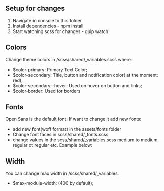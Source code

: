 ## Setup for changes
1. Navigate in console to this folder
2. Install dependencies - npm install
3. Start watching scss for changes - gulp watch

## Colors
Change theme colors in /scss/shared/_variables.scss where:


- $color-primary: Primary Text Color;
- $color-secondary: Title, button and notification color( at the moment: red);
- $color-secondary--hover: Used on hover on button and links;
- $color-border: Used for borders

## Fonts
Open Sans is the default font. If want to change it add new fonts:
- add new font(woff format) in the assets/fonts folder
- Change font faces in scss/shared/_fonts.scss
- change values in the scss/shared/_variables.scss medium to medium, regular ot regular etc. Example below:

## Width
You can change max width in /scss/shared/_variables.
- $max-module-width: (400 by default);